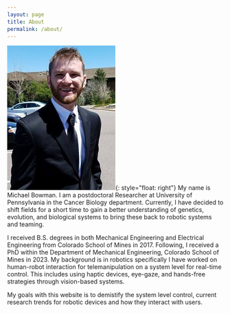 ```yaml
---
layout: page
title: About
permalink: /about/
---
```


![ ](/imgs/mibowman2.jpg){: style="float: right"} My name is Michael Bowman. I am a postdoctoral Researcher at University of Pennsylvania in the Cancer Biology department. Currently, I have decided to shift fields for a short time to gain a better understanding of genetics, evolution, and biological systems to bring these back to robotic systems and teaming.



I received B.S. degrees in both Mechanical Engineering and Electrical Engineering from Colorado School of Mines in 2017. Following, I received a PhD within the Department of Mechanical Engineering, Colorado School of Mines in 2023. My background is in robotics specifically I have worked on human-robot interaction for telemanipulation on a system level for real-time control. This includes using haptic devices, eye-gaze, and hands-free strategies through vision-based systems.



My goals with this website is to demistify the system level control, current research trends for robotic devices and how they interact with users.


